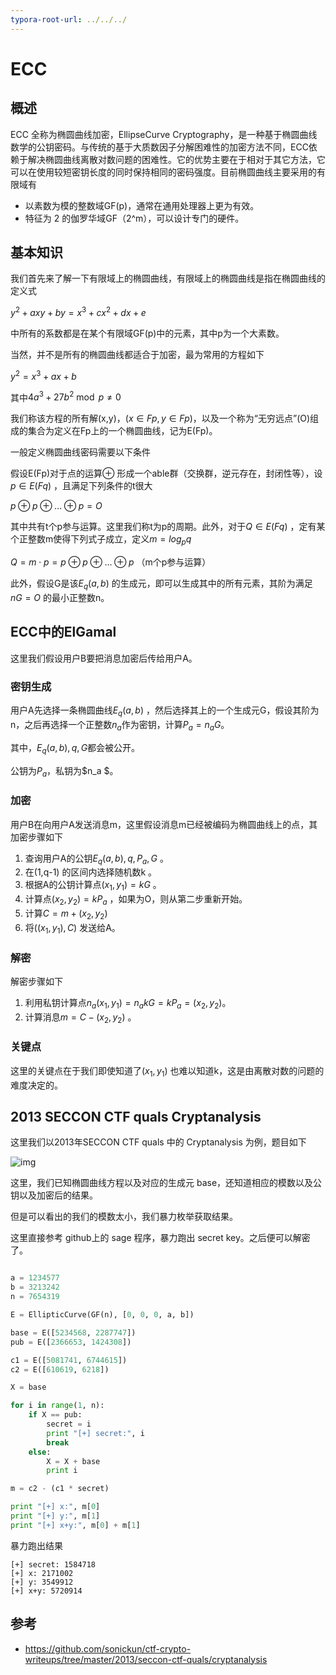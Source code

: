 ```yaml
---
typora-root-url: ../../../
---
```


# ECC

## 概述

ECC 全称为椭圆曲线加密，EllipseCurve Cryptography，是一种基于椭圆曲线数学的公钥密码。与传统的基于大质数因子分解困难性的加密方法不同，ECC依赖于解决椭圆曲线离散对数问题的困难性。它的优势主要在于相对于其它方法，它可以在使用较短密钥长度的同时保持相同的密码强度。目前椭圆曲线主要采用的有限域有

- 以素数为模的整数域GF(p)，通常在通用处理器上更为有效。
- 特征为 2 的伽罗华域GF（2^m），可以设计专门的硬件。

## 基本知识

我们首先来了解一下有限域上的椭圆曲线，有限域上的椭圆曲线是指在椭圆曲线的定义式

$y^2+axy+by=x^3+cx^2+dx+e$

中所有的系数都是在某个有限域GF(p)中的元素，其中p为一个大素数。

当然，并不是所有的椭圆曲线都适合于加密，最为常用的方程如下

$y^2=x^3+ax+b$

其中$4a^3+27b^2 \bmod p \neq 0$

我们称该方程的所有解(x,y)，($x\in Fp , y \in Fp$)，以及一个称为“无穷远点”(O)组成的集合为定义在Fp上的一个椭圆曲线，记为E(Fp)。 

一般定义椭圆曲线密码需要以下条件

假设E(Fp)对于点的运算$\oplus$ 形成一个able群（交换群，逆元存在，封闭性等），设$p\in E(Fq)$ ，且满足下列条件的t很大

$p \oplus p \oplus ... \oplus p=O$

其中共有t个p参与运算。这里我们称t为p的周期。此外，对于$Q\in E(Fq)$ ，定有某个正整数m使得下列式子成立，定义$m=log_pq$

$Q=m\cdot p =p \oplus p \oplus ... \oplus p$ （m个p参与运算）

此外，假设G是该$E_q (a,b)$ 的生成元，即可以生成其中的所有元素，其阶为满足$nG=O$ 的最小正整数n。

## ECC中的ElGamal

这里我们假设用户B要把消息加密后传给用户A。

### 密钥生成

用户A先选择一条椭圆曲线$E_q (a,b)$ ，然后选择其上的一个生成元G，假设其阶为n，之后再选择一个正整数$n_a$作为密钥，计算$P_a=n_aG$。

其中，$E_q(a,b), q,G$都会被公开。

公钥为$P_a$，私钥为$n_a $。

### 加密

用户B在向用户A发送消息m，这里假设消息m已经被编码为椭圆曲线上的点，其加密步骤如下

1. 查询用户A的公钥$E_q(a,b), q, P_a,G$ 。
2. 在(1,q-1) 的区间内选择随机数k 。
3. 根据A的公钥计算点$(x_1,y_1)=kG$ 。
4. 计算点$(x_2,y_2)=kP_a$ ，如果为O，则从第二步重新开始。
5. 计算$C=m+(x_2,y_2)$
6. 将$((x_1,y_1),C)$ 发送给A。

### 解密

解密步骤如下

1. 利用私钥计算点$n_a(x_1,y_1)=n_akG=kP_a=(x_2,y_2)$。
2. 计算消息$m=C-(x_2,y_2)$ 。

### 关键点

这里的关键点在于我们即使知道了$(x_1,y_1)$ 也难以知道k，这是由离散对数的问题的难度决定的。

## 2013 SECCON CTF quals Cryptanalysis

这里我们以2013年SECCON CTF quals 中的 Cryptanalysis 为例，题目如下

![img](/crypto/asymmetric/discrete-log/figure/2013-seccon-ctf-crypt-desp.png)

这里，我们已知椭圆曲线方程以及对应的生成元 base，还知道相应的模数以及公钥以及加密后的结果。

但是可以看出的我们的模数太小，我们暴力枚举获取结果。

这里直接参考 github上的 sage 程序，暴力跑出 secret key。之后便可以解密了。

```python

a = 1234577
b = 3213242
n = 7654319

E = EllipticCurve(GF(n), [0, 0, 0, a, b])

base = E([5234568, 2287747])
pub = E([2366653, 1424308])

c1 = E([5081741, 6744615])
c2 = E([610619, 6218])

X = base

for i in range(1, n):
    if X == pub:
        secret = i
        print "[+] secret:", i
        break
    else:
        X = X + base
        print i

m = c2 - (c1 * secret)

print "[+] x:", m[0]
print "[+] y:", m[1]
print "[+] x+y:", m[0] + m[1]
```

暴力跑出结果

```shell
[+] secret: 1584718
[+] x: 2171002
[+] y: 3549912
[+] x+y: 5720914
```

## 参考

- https://github.com/sonickun/ctf-crypto-writeups/tree/master/2013/seccon-ctf-quals/cryptanalysis